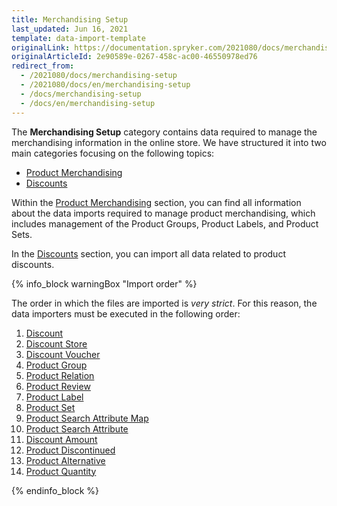 ```yaml
---
title: Merchandising Setup
last_updated: Jun 16, 2021
template: data-import-template
originalLink: https://documentation.spryker.com/2021080/docs/merchandising-setup
originalArticleId: 2e90589e-0267-458c-ac00-46550978ed76
redirect_from:
  - /2021080/docs/merchandising-setup
  - /2021080/docs/en/merchandising-setup
  - /docs/merchandising-setup
  - /docs/en/merchandising-setup
---
```


The **Merchandising Setup** category contains data required to manage the merchandising information in the online store. We have structured it into two main categories focusing on the following topics:

* [Product Merchandising](/docs/scos/dev/data-import/{{page.version}}/data-import-categories/merchandising-setup/product-merchandising/product-merchandising.html)
* [Discounts](/docs/scos/dev/data-import/{{page.version}}/data-import-categories/merchandising-setup/discounts/discounts.html)

Within the [Product Merchandising](/docs/scos/dev/data-import/{{page.version}}/data-import-categories/merchandising-setup/product-merchandising/product-merchandising.html) section, you can find all information about the data imports required to manage product merchandising, which includes management of the Product Groups, Product Labels, and Product Sets.

In the [Discounts](/docs/scos/dev/data-import/{{page.version}}/data-import-categories/merchandising-setup/discounts/discounts.html) section, you can import all data related to product discounts.

{% info_block warningBox "Import order" %}

The order in which the files are imported is *very strict*. For this reason, the data importers must be executed in the following order:

1. [Discount](/docs/pbc/all/discount-management/{{site.version}}/base-shop/import-and-export-data/file-details-discount.csv.html)
2. [Discount Store](/docs/pbc/all/discount-management/{{site.version}}/base-shop/import-and-export-data/file-details-discount-store.csv.html)
3. [Discount Voucher](/docs/pbc/all/discount-management/{{site.version}}/base-shop/import-and-export-data/file-details-discount-voucher.csv.html)
4. [Product Group](/docs/pbc/all/product-information-management/{{page.version}}/import-and-export-data/file-details-product-group.csv.html)
5. [Product Relation](/docs/scos/dev/data-import/{{page.version}}/data-import-categories/merchandising-setup/product-merchandising/file-details-product-relation.csv.html)
6. [Product Review](/docs/scos/dev/data-import/{{page.version}}/data-import-categories/merchandising-setup/product-merchandising/file-details-product-review.csv.html)
7. [Product Label](/docs/scos/dev/data-import/{{page.version}}/data-import-categories/merchandising-setup/product-merchandising/file-details-product-label.csv.html)
8. [Product Set](/docs/scos/dev/data-import/{{page.version}}/data-import-categories/merchandising-setup/product-merchandising/file-details-product-set.csv.html)
9. [Product Search Attribute Map](/docs/scos/dev/data-import/{{page.version}}/data-import-categories/merchandising-setup/product-merchandising/file-details-product-search-attribute-map.csv.html)
10. [Product Search Attribute](/docs/scos/dev/data-import/{{page.version}}/data-import-categories/merchandising-setup/product-merchandising/file-details-product-search-attribute.csv.html)
11. [Discount Amount](/docs/pbc/all/discount-management/{{site.version}}/base-shop/import-and-export-data/file-details-discount-amount.csv.html)
12. [Product Discontinued](/docs/scos/dev/data-import/{{page.version}}/data-import-categories/merchandising-setup/product-merchandising/file-details-product-discontinued.csv.html)
13. [Product Alternative](/docs/pbc/all/product-information-management/{{page.version}}/import-and-export-data/file-details-product-alternative.csv.html)
14. [Product Quantity](/docs/pbc/all/cart-and-checkout/{{site.version}}/base-shop/import-and-export-data/file-details-product-quantity.csv.html)

{% endinfo_block %}
